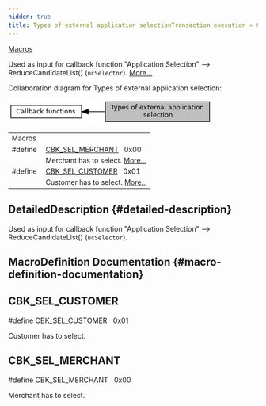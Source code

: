 ```yaml
---
hidden: true
title: Types of external application selectionTransaction execution » Callback functions
---
```


[Macros](#define-members)

Used as input for callback function \"Application Selection\" \--\> ReduceCandidateList() (`ucSelector`). [More\...](#details)

Collaboration diagram for Types of external application selection:

![](group___d_e_f___c_b_k___s_e_l.png)

|  |  |
|----|----|
| Macros |  |
| #define  | [CBK_SEL_MERCHANT](#gaac1486bf963308d52f694ceb1d631a5f)   0x00 |
|   | Merchant has to select. [More\...](#gaac1486bf963308d52f694ceb1d631a5f)<br/> |
| #define  | [CBK_SEL_CUSTOMER](#ga4c6005739c97351e79a3e8a7419d9638)   0x01 |
|   | Customer has to select. [More\...](#ga4c6005739c97351e79a3e8a7419d9638)<br/> |

## DetailedDescription {#detailed-description}

Used as input for callback function \"Application Selection\" \--\> ReduceCandidateList() (`ucSelector`).

## MacroDefinition Documentation {#macro-definition-documentation}

## CBK_SEL_CUSTOMER <a href="#ga4c6005739c97351e79a3e8a7419d9638" id="ga4c6005739c97351e79a3e8a7419d9638"></a>

<p>#define CBK_SEL_CUSTOMER   0x01</p>

Customer has to select.

## CBK_SEL_MERCHANT <a href="#gaac1486bf963308d52f694ceb1d631a5f" id="gaac1486bf963308d52f694ceb1d631a5f"></a>

<p>#define CBK_SEL_MERCHANT   0x00</p>

Merchant has to select.
